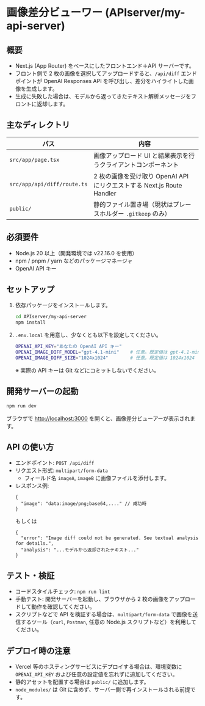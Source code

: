# 画像差分ビューワー (APIserver/my-api-server)

## 概要
- Next.js (App Router) をベースにしたフロントエンド＋API サーバーです。
- フロント側で 2 枚の画像を選択してアップロードすると、`/api/diff` エンドポイントが OpenAI Responses API を呼び出し、差分をハイライトした画像を生成します。
- 生成に失敗した場合は、モデルから返ってきたテキスト解析メッセージをフロントに返却します。

## 主なディレクトリ
| パス | 内容 |
| --- | --- |
| `src/app/page.tsx` | 画像アップロード UI と結果表示を行うクライアントコンポーネント |
| `src/app/api/diff/route.ts` | 2 枚の画像を受け取り OpenAI API にリクエストする Next.js Route Handler |
| `public/` | 静的ファイル置き場（現状はプレースホルダー `.gitkeep` のみ） |

## 必須要件
- Node.js 20 以上（開発環境では v22.16.0 を使用）
- npm / pnpm / yarn などのパッケージマネージャ
- OpenAI API キー

## セットアップ
1. 依存パッケージをインストールします。
   ```bash
   cd APIserver/my-api-server
   npm install
   ```
2. `.env.local` を用意し、少なくとも以下を設定してください。
   ```bash
   OPENAI_API_KEY="あなたの OpenAI API キー"
   OPENAI_IMAGE_DIFF_MODEL="gpt-4.1-mini"    # 任意。既定値は gpt-4.1-mini
   OPENAI_IMAGE_DIFF_SIZE="1024x1024"        # 任意。既定値は 1024x1024
   ```
   ※ 実際の API キーは Git などにコミットしないでください。

## 開発サーバーの起動
```bash
npm run dev
```
ブラウザで [http://localhost:3000](http://localhost:3000) を開くと、画像差分ビューアーが表示されます。

## API の使い方
- エンドポイント: `POST /api/diff`
- リクエスト形式: `multipart/form-data`
  - フィールド名 `imageA`, `imageB` に画像ファイルを添付します。
- レスポンス例:
  ```jsonc
  {
    "image": "data:image/png;base64,...." // 成功時
  }
  ```
  もしくは
  ```jsonc
  {
    "error": "Image diff could not be generated. See textual analysis for details.",
    "analysis": "...モデルから返却されたテキスト..."
  }
  ```

## テスト・検証
- コードスタイルチェック: `npm run lint`
- 手動テスト: 開発サーバーを起動し、ブラウザから 2 枚の画像をアップロードして動作を確認してください。
- スクリプトなどで API を検証する場合は、`multipart/form-data` で画像を送信するツール（`curl`, `Postman`, 任意の Node.js スクリプトなど）を利用してください。

## デプロイ時の注意
- Vercel 等のホスティングサービスにデプロイする場合は、環境変数に `OPENAI_API_KEY` および任意の設定値を忘れずに追加してください。
- 静的アセットを配置する場合は `public/` に追加します。
- `node_modules/` は Git に含めず、サーバー側で再インストールされる前提です。
